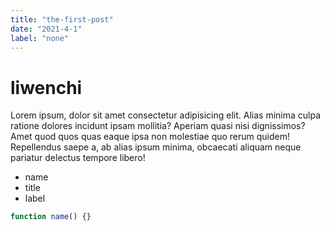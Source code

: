 ```yaml
---
title: "the-first-post"
date: "2021-4-1"
label: "none"
---
```


# liwenchi

Lorem ipsum, dolor sit amet consectetur adipisicing elit. Alias minima culpa ratione dolores incidunt ipsam mollitia? Aperiam quasi nisi dignissimos? Amet quod quos quas eaque ipsa non molestiae quo rerum quidem! Repellendus saepe a, ab alias ipsum minima, obcaecati aliquam neque pariatur delectus tempore libero!

- name
- title
- label

```js
function name() {}
```